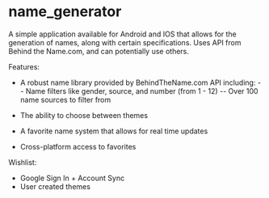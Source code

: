 # name_generator

A simple application available for Android and IOS that allows for the generation of names, along with certain specifications.
Uses API from Behind the Name.com, and can potentially use others.

Features:
- A robust name library provided by BehindTheName.com API including:
-- Name filters like gender, source, and number (from 1 - 12)
-- Over 100 name sources to filter from

- The ability to choose between themes
- A favorite name system that allows for real time updates
- Cross-platform access to favorites

Wishlist:
- Google Sign In + Account Sync
- User created themes